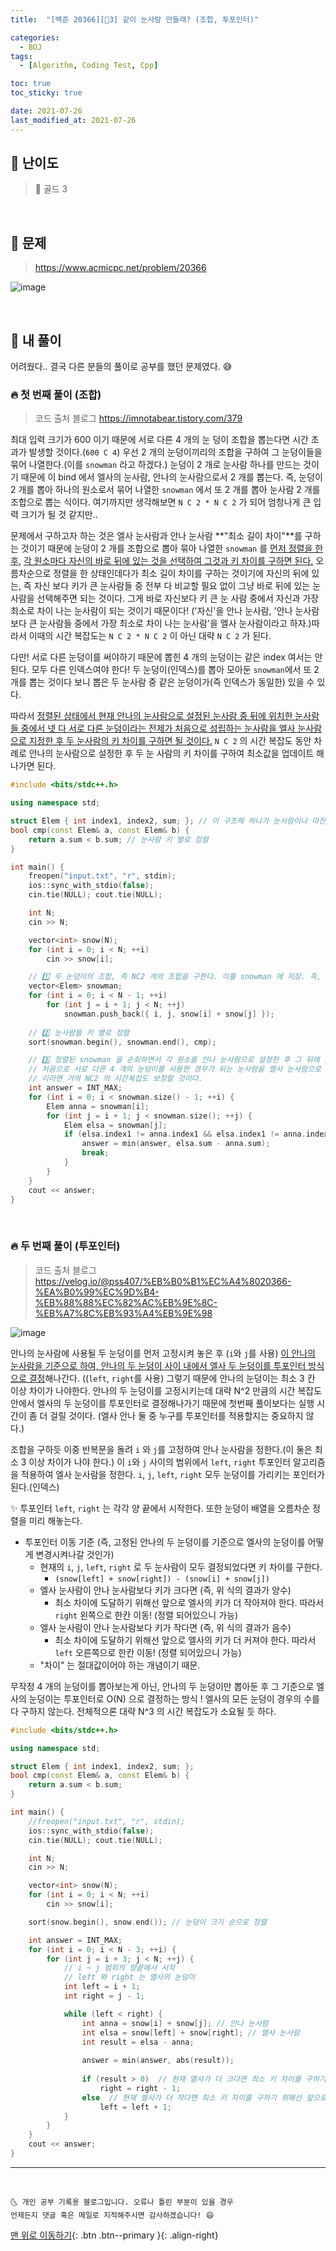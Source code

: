 ```yaml
---
title:  "[백준 20366][💛3] 같이 눈사람 만들래? (조합, 투포인터)" 

categories:
  - BOJ
tags:
  - [Algorithm, Coding Test, Cpp]

toc: true
toc_sticky: true

date: 2021-07-26
last_modified_at: 2021-07-26
---
```



## 🚀 난이도 

> 💛 골드 3

<br>

## 🚀 문제

> <https://www.acmicpc.net/problem/20366>

![image](https://user-images.githubusercontent.com/42318591/121774357-22522b80-cbbd-11eb-80b5-63953c11b19d.png)


<br>

## 🚀 내 풀이 

어려웠다.. 결국 다른 분들의 풀이로 공부를 했던 문제였다. 😅

### 🔥 첫 번째 풀이 (조합)

> 코드 출처 블로그 <https://imnotabear.tistory.com/379>

최대 입력 크기가 600 이기 때문에 서로 다른 4 개의 눈 덩이 조합을 뽑는다면 시간 초과가 발생할 것이다.(`600 C 4`) 우선 2 개의 눈덩이끼리의 조합을 구하여 그 눈덩이들을 묶어 나열한다.(이를 `snowman` 라고 하겠다.) 눈덩이 2 개로 눈사람 하나를 만드는 것이기 때문에 이 bind 에서 엘사의 눈사람, 안나의 눈사람으로서 2 개를 뽑는다. 즉, 눈덩이 2 개를 뽑아 하나의 원소로서 묶어 나열한 `snowman` 에서 또 2 개를 뽑아 눈사람 2 개를 조합으로 뽑는 식이다. 여기까지만 생각해보면 `N C 2 * N C 2` 가 되어 엄청나게 큰 입력 크기가 될 것 같지만.. 

문제에서 구하고자 하는 것은 엘사 눈사람과 안나 눈사람 **"최소 길이 차이"**를 구하는 것이기 때문에 눈덩이 2 개를 조합으로 뽑아 묶아 나열한 `snowman` 를 <u>먼저 정렬을 한 후</u>, <u>각 원소마다 자신의 바로 뒤에 있는 것을 선택하여 그것과 키 차이를 구하면 된다.</u> 오름차순으로 정렬을 한 상태인데다가 최소 길이 차이를 구하는 것이기에 자신의 뒤에 있는, 즉 자신 보다 키가 큰 눈사람들 중 전부 다 비교할 필요 없이 그냥 바로 뒤에 있는 눈사람을 선택해주면 되는 것이다. 그게 바로 자신보다 키 큰 눈 사람 중에서 자신과 가장 최소로 차이 나는 눈사람이 되는 것이기 때문이다! ('자신'을 안나 눈사람, '안나 눈사람 보다 큰 눈사람들 중에서 가장 최소로 차이 나는 눈사람'을 엘사 눈사람이라고 하자.)따라서 이때의 시간 복잡도는 `N C 2 * N C 2` 이 아닌 대략 `N C 2` 가 된다.

다만! 서로 다른 눈덩이를 써야하기 때문에 뽑힌 4 개의 눈덩이는 같은 index 여서는 안된다. 모두 다른 인덱스여야 한다! 두 눈덩이(인덱스)를 뽑아 모아둔 `snowman`에서 또 2 개를 뽑는 것이다 보니 뽑은 두 눈사람 중 같은 눈덩이가(즉 인덱스가 동일한) 있을 수 있다. 

따라서 <u>정렬된 상태에서 현재 안나의 눈사람으로 설정된 눈사람 중 뒤에 위치한 눈사람들 중에서 넷 다 서로 다른 눈덩이라는 전제가 처음으로 성립하는 눈사람을 엘사 눈사람으로 지정한 후 두 눈사람의 키 차이를 구하면 될 것이다.</u> `N C 2` 의 시간 복잡도 동안 차례로 안나의 눈사람으로 설정한 후 두 눈 사람의 키 차이를 구하여 최소값을 업데이트 해 나가면 된다.

```cpp
#include <bits/stdc++.h>

using namespace std;

struct Elem { int index1, index2, sum; }; // 이 구조체 하나가 눈사람이나 마찬가지다. index 1,2 로 두 눈덩이 구분(인덱스), sum 은 눈사람 길이가 됨. 
bool cmp(const Elem& a, const Elem& b) {
	return a.sum < b.sum; // 눈사람 키 별로 정렬
}

int main() {
	freopen("input.txt", "r", stdin);
	ios::sync_with_stdio(false);
	cin.tie(NULL); cout.tie(NULL);

	int N;
	cin >> N;

	vector<int> snow(N);
	for (int i = 0; i < N; ++i)
		cin >> snow[i];

	// 1️⃣ 두 눈덩이의 조합, 즉 NC2 개의 조합을 구한다. 이를 snowman 에 저장. 즉, 만들 수 있는 눈사람들 나열!
	vector<Elem> snowman;
	for (int i = 0; i < N - 1; ++i)
		for (int j = i + 1; j < N; ++j)
			snowman.push_back({ i, j, snow[i] + snow[j] });
	
	// 2️⃣ 눈사람들 키 별로 정렬
	sort(snowman.begin(), snowman.end(), cmp);

	// 3️⃣ 정렬된 snowman 을 순회하면서 각 원소를 안나 눈사람으로 설정한 후 그 뒤에 있는 것들 중 (즉, 안나보다 키 큰 눈사람) 
	// 처음으로 서로 다른 4 개의 눈덩이를 사용한 경우가 되는 눈사람을 엘사 눈사람으로 설정한 후 키 차이를 구하고 바~~~로 빠져나오면 된다.  
	// 이러면 거의 NC2 의 시간복잡도 보장할 것이다.
	int answer = INT_MAX;
	for (int i = 0; i < snowman.size() - 1; ++i) {
		Elem anna = snowman[i];
		for (int j = i + 1; j < snowman.size(); ++j) {
			Elem elsa = snowman[j];
			if (elsa.index1 != anna.index1 && elsa.index1 != anna.index2 && elsa.index2 != anna.index1 && elsa.index2 != anna.index2) {
				answer = min(answer, elsa.sum - anna.sum);
				break;
			}
		}
	}
	cout << answer;
}
```

<br>

### 🔥 두 번째 풀이 (투포인터)

> 코드 출처 블로그 <https://velog.io/@pss407/%EB%B0%B1%EC%A4%8020366-%EA%B0%99%EC%9D%B4-%EB%88%88%EC%82%AC%EB%9E%8C-%EB%A7%8C%EB%93%A4%EB%9E%98>

![image](https://user-images.githubusercontent.com/42318591/126898312-1f6b2d2a-bee9-4605-b511-25f49dcdaf24.png)

안나의 눈사람에 사용될 두 눈덩이를 먼저 고정시켜 놓은 후 (`i`와 `j`를 사용) <u>이 안나의 눈사람을 기준으로 하여, 안나의 두 눈덩이 사이 내에서 엘사 두 눈덩이를 투포인터 방식으로 결정</u>해나간다. ((`left`, `right`를 사용) 그렇기 때문에 안나의 눈덩이는 최소 3 칸 이상 차이가 나야한다. 안나의 두 눈덩이를 고정시키는데 대략 N^2 만큼의 시간 복잡도 안에서 엘사의 두 눈덩이를 투포인터로 결정해나가기 때문에 첫번째 풀이보다는 실행 시간이 좀 더 걸릴 것이다. (엘사 안나 둘 중 누구를 투포인터를 적용할지는 중요하지 않다.)

조합을 구하듯 이중 반복문을 돌려 `i` 와 `j`를 고정하여 안나 눈사람을 정한다.(이 둘은 최소 3 이상 차이가 나야 한다.) 이 `i`와 `j` 사이의 범위에서 `left`, `right` 투포인터 알고리즘을 적용하여 엘사 눈사람을 정한다. `i`, `j`, `left`, `right` 모두 눈덩이를 가리키는 포인터가 된다.(인덱스) 

✨ 투포인터 `left`, `right` 는 각각 양 끝에서 시작한다. 또한 눈덩이 배열을 오름차순 정렬을 미리 해놓는다.

- 투포인터 이동 기준 (즉, 고정된 안나의 두 눈덩이를 기준으로 엘사의 눈덩이를 어떻게 변경시켜나갈 것인가)
  - 현재의 `i`, `j`, `left`, `right` 로 두 눈사람이 모두 결정되었다면 키 차이를 구한다.
    - `(snow[left] + snow[right]) - (snow[i] + snow[j])`
  - 엘사 눈사람이 안나 눈사람보다 키가 크다면 (즉, 위 식의 결과가 양수)
    - 최소 차이에 도달하기 위해선 앞으로 엘사의 키가 더 작아져야 한다. 따라서 `right` 왼쪽으로 한칸 이동! (정렬 되어있으니 가능)
  - 엘사 눈사람이 안나 눈사람보다 키가 작다면 (즉, 위 식의 결과가 음수)
    - 최소 차이에 도달하기 위해선 앞으로 엘사의 키가 더 커져야 한다. 따라서 `left` 오른쪽으로 한칸 이동! (정렬 되어있으니 가능)
  - "차이" 는 절대값이어야 하는 개념이기 때문.

무작정 4 개의 눈덩이를 뽑아보는게 아닌, 안나의 두 눈덩이만 뽑아둔 후 그 기준으로 엘사의 눈덩이는 투포인터로 O(N) 으로 결정하는 방식 ! 엘사의 모든 눈덩이 경우의 수를 다 구하지 않는다. 전체적으론 대략 N^3 의 시간 복잡도가 소요될 듯 하다.

```cpp
#include <bits/stdc++.h>

using namespace std;

struct Elem { int index1, index2, sum; };
bool cmp(const Elem& a, const Elem& b) {
	return a.sum < b.sum;
}

int main() {
	//freopen("input.txt", "r", stdin);
	ios::sync_with_stdio(false);
	cin.tie(NULL); cout.tie(NULL);

	int N;
	cin >> N;

	vector<int> snow(N);
	for (int i = 0; i < N; ++i)
		cin >> snow[i];

	sort(snow.begin(), snow.end()); // 눈덩이 크기 순으로 정렬 

	int answer = INT_MAX;
	for (int i = 0; i < N - 3; ++i) {
		for (int j = i + 3; j < N; ++j) {
			// i ~ j 범위의 양끝에서 시작
			// left 와 right 는 엘사의 눈덩이
			int left = i + 1;
			int right = j - 1;

			while (left < right) {
                int anna = snow[i] + snow[j]; // 안나 눈사람
                int elsa = snow[left] + snow[right]; // 엘사 눈사람
				int result = elsa - anna;
				
				answer = min(answer, abs(result)); 
				
				if (result > 0)  // 현재 엘사가 더 크다면 최소 키 차이를 구하기 위해선 앞으로 엘사가 더 작아져야 한다.
					right = right - 1;
				else  // 현재 엘사가 더 작다면 최소 키 차이를 구하기 위해선 앞으로 엘사가 더 커져야 한다.
					left = left + 1;
			}
		}
	}
	cout << answer;
}
```

***
<br>

    🌜 개인 공부 기록용 블로그입니다. 오류나 틀린 부분이 있을 경우 
    언제든지 댓글 혹은 메일로 지적해주시면 감사하겠습니다! 😄

[맨 위로 이동하기](#){: .btn .btn--primary }{: .align-right}